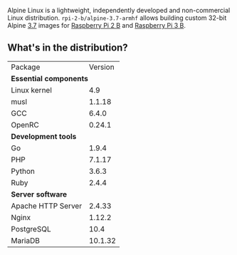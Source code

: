 Alpine Linux is a lightweight, independently developed and non-commercial Linux distribution. `rpi-2-b/alpine-3.7-armhf` allows building custom 32-bit Alpine [3.7](https://alpinelinux.org/posts/Alpine-3.7.0-released.html) images for [Raspberry Pi 2 B](https://raspberrypi.org/products/raspberry-pi-2-model-b/) and [Raspberry Pi 3 B](https://raspberrypi.org/products/raspberry-pi-3-model-b/).

## What's in the distribution?

<table>
  <tr>
    <td>Package</td>
    <td>Version</td>
  </tr>
  <tr>
    <td colspan="2"><b>Essential components</b></td>
  </tr>
  <tr>
    <td>Linux kernel</td>
    <td>4.9</td>
  </tr>
  <tr>
    <td>musl</td>
    <td>1.1.18</td>
  </tr>
  <tr>
    <td>GCC</td>
    <td>6.4.0</td>
  </tr>
  <tr>
    <td>OpenRC</td>
    <td>0.24.1</td>
  </tr>
  <tr>
    <td colspan="2"><b>Development tools</b></td>
  </tr>
  <tr>
    <td>Go</td>
    <td>1.9.4</td>
  </tr>
  <tr>
    <td>PHP</td>
    <td>7.1.17</td>
  </tr>
  <tr>
    <td>Python</td>
    <td>3.6.3</td>
  </tr>
  <tr>
    <td>Ruby</td>
    <td>2.4.4</td>
  </tr>
  <tr>
    <td colspan="2"><b>Server software</b></td>
  </tr>
  <tr>
    <td>Apache HTTP Server</td>
    <td>2.4.33</td>
  </tr>
  <tr>
    <td>Nginx</td>
    <td>1.12.2</td>
  </tr>
  <tr>
    <td>PostgreSQL</td>
    <td>10.4</td>
  </tr>
  <tr>
    <td>MariaDB</td>
    <td>10.1.32</td>
  </tr>
</table>
